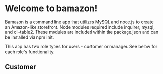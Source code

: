 #  Welcome to bamazon!

Bamazon is a command line app that utilizes MySQL and node.js to create an Amazon-like storefront. Node modules required include inquirer, mysql, and cli-table2. These modules are included within the package.json and can be installed via npm init.


This app has two role types for users - customer or manager. See below for each role's functionality.

## Customer

